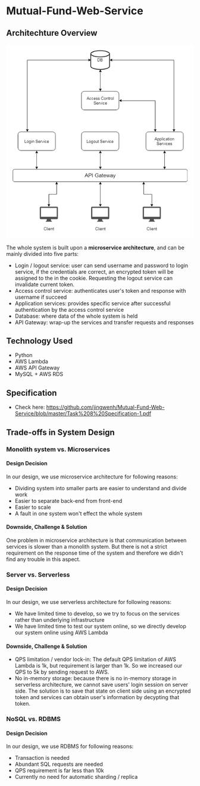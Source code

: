 # Mutual-Fund-Web-Service
## Architechture Overview
![architecture](https://github.com/jingwenh/Mutual-Fund-Web-Service/blob/master/Mutual%20Fund.png?raw=true)  
  
The whole system is built upon a **microservice architecture**, and can be mainly divided into five parts:  
* Login / logout service: user can send username and password to login service, if the credentials are correct, an encrypted token will be assigned to the in the cookie. Requesting the logout service can invalidate current token.
* Access control service: authenticates user's token and response with username if succeed
* Application services: provides specific service after successful authentication by the access control service
* Database: where data of the whole system is held
* API Gateway: wrap-up the services and transfer requests and responses

## Technology Used
* Python
* AWS Lambda
* AWS API Gateway
* MySQL + AWS RDS

## Specification
* Check here: https://github.com/jingwenh/Mutual-Fund-Web-Service/blob/master/Task%208%20Specification-1.pdf

## Trade-offs in System Design
### Monolith system vs. Microservices
#### Design Decision
In our design, we use microservice architecture for following reasons:  
* Dividing system into smaller parts are easier to understand and divide work
* Easier to separate back-end from front-end
* Easier to scale
* A fault in one system won't effect the whole system
#### Downside, Challenge & Solution
One problem in microservice architecture is that communication between services is slower than a monolith system. But there is not a strict requirement on the response time of the system and therefore we didn't find any trouble in this aspect.

### Server vs. Serverless
#### Design Decision
In our design, we use serverless architecture for following reasons:  
* We have limited time to develop, so we try to focus on the services rather than underlying infrastructure
* We have limited time to test our system online, so we directly develop our system online using AWS Lambda
#### Downside, Challenge & Solution
* QPS limitation / vendor lock-in: The default QPS limitation of AWS Lambda is 1k, but requirement is larger than 1k. So we increased our QPS to 5k by sending request to AWS.
* No in-memory storage: because there is no in-memory storage in serverless architecture, we cannot save users' login session on server side. The solution is to save that state on client side using an encrypted token and services can obtain user's information by decypting that token.

### NoSQL vs. RDBMS
#### Design Decision
In our design, we use RDBMS for following reasons:  
* Transaction is needed
* Abundant SQL requests are needed
* QPS requirement is far less than 10k
* Currently no need for automatic sharding / replica
